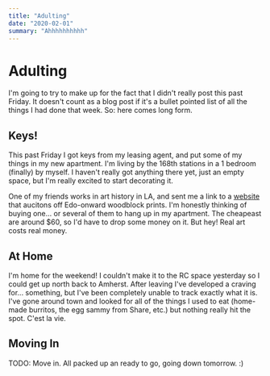 ```yaml
---
title: "Adulting"
date: "2020-02-01"
summary: "Ahhhhhhhhhh"
---
```


# Adulting

I'm going to try to make up for the fact that I didn't really post this past
Friday. It doesn't count as a blog post if it's a bullet pointed list of all the
things I had done that week. So: here comes long form.

## Keys!

This past Friday I got keys from my leasing agent, and put some of my things in
my new apartment. I'm living by the 168th stations in a 1 bedroom (finally) by
myself. I haven't really got anything there yet, just an empty space, but I'm
really excited to start decorating it.

One of my friends works in art history in LA, and sent me a link to a
[website](https://fujiarts.com/) that aucitons off Edo-onward woodblock
prints. I'm honestly thinking of buying one... or several of them to hang up in
my apartment. The cheapeast are around $60, so I'd have to drop some money on
it. But hey! Real art costs real money.

## At Home

I'm home for the weekend! I couldn't make it to the RC space yesterday so I
could get up north back to Amherst. After leaving I've developed a craving
for... something, but I've been completely unable to track exactly what it
is. I've gone around town and looked for all of the things I used to eat
(home-made burritos, the egg sammy from Share, etc.) but nothing really hit the
spot. C'est la vie.

## Moving In

TODO: Move in. All packed up an ready to go, going down tomorrow. :)
